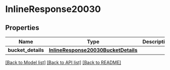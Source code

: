 # InlineResponse20030

## Properties
Name | Type | Description | Notes
------------ | ------------- | ------------- | -------------
**bucket_details** | [**InlineResponse20030BucketDetails**](InlineResponse20030BucketDetails.md) |  | [optional] 

[[Back to Model list]](../README.md#documentation-for-models) [[Back to API list]](../README.md#documentation-for-api-endpoints) [[Back to README]](../README.md)

